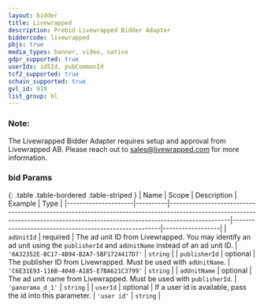 ```yaml
---
layout: bidder
title: Livewrapped
description: Prebid Livewrapped Bidder Adaptor
biddercode: livewrapped
pbjs: true
media_types: banner, video, native
gdpr_supported: true
userIds: id5Id, pubCommonId
tcf2_supported: true
schain_supported: true
gvl_id: 919
list_group: hl
---
```


### Note:

The Livewrapped Bidder Adapter requires setup and approval from Livewrapped AB.
Please reach out to <sales@livewrapped.com> for more information.

### bid Params

{: .table .table-bordered .table-striped }
| Name                | Scope    | Description                                                                                                                                                                   | Example                                               | Type             |
|---------------------|----------|-------------------------------------------------------------------------------------------------------------------------------------------------------------------------------|-------------------------------------------------------|------------------|
| `adUnitId`          | required | The ad unit ID from Livewrapped. You may identify an ad unit using the `publisherId` and `adUnitName` instead of an ad unit ID.                                              | `'6A32352E-BC17-4B94-B2A7-5BF1724417D7'`              | `string`         |
| `publisherId`       | optional | The publisher ID from Livewrapped. Must be used with `adUnitName`.                                                                                                            | `'C6E31E93-116B-4040-A185-E7BA621C3799'`              | `string`         |
| `adUnitName`        | optional | The ad unit name from Livewrapped. Must be used with `publisherId`.                                                                                                           | `'panorama_d_1'`                                      | `string`         |
| `userId`            | optional | If a user id is available, pass the id into this parameter.                                                                                                                   | `'user id'`                                           | `string`         |
